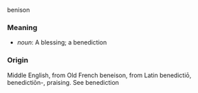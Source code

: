 benison
### Meaning
+ _noun_: A blessing; a benediction

### Origin

Middle English, from Old French beneison, from Latin benedictiō, benedictiōn-, praising. See benediction

